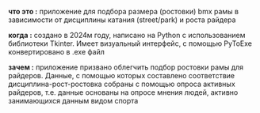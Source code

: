 **что это :** приложение для подбора размера (ростовки) bmx рамы в зависимости от дисциплины катания (street/park) и роста райдера

**когда :** создано в 2024м году, написано на Python с использованием библиотеки Tkinter. Имеет визуальный интерфейс, с помощью PyToExe конвертировано в .exe файл

**зачем :** приложение призвано облегчить подбор ростовки рамы для райдеров. Данные, с помощью которых составлено соответствие дисциплина-рост-ростовка собраны с помощью опроса активных райдеров, т.е. данные основаны на опросе мнения людей, активно занимающихся данным видом спорта
